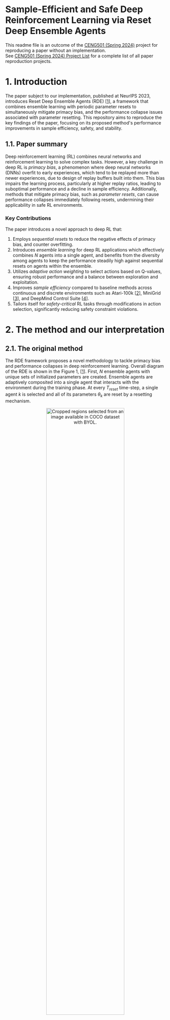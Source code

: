 # Sample-Efficient and Safe Deep Reinforcement Learning via Reset Deep Ensemble Agents

This readme file is an outcome of the [CENG501 (Spring 2024)](https://ceng.metu.edu.tr/~skalkan/DL/) project for reproducing a paper without an implementation. <br/>
See [CENG501 (Spring 2024) Project List](https://github.com/CENG501-Projects/CENG501-Fall2024) for a complete list of all paper reproduction projects.

# 1. Introduction

The paper subject to our implementation, published at NeurIPS 2023, introduces Reset Deep Ensemble Agents (RDE) [[1]], a framework that combines ensemble learning with periodic parameter resets to simultaneously mitigate primacy bias, and the performance collapse issues associated with parameter resetting. 
This repository aims to reproduce the key findings of the paper, focusing on its proposed method's performance improvements in sample efficiency, safety, and stability.

## 1.1. Paper summary

Deep reinforcement learning (RL) combines neural networks and reinforcement learning to solve complex tasks. However, a key challenge in deep RL is *primacy bias*, a phenomenon where deep neural networks (DNNs) overfit to early experiences, which tend to be replayed more than newer experiences, due to design of replay buffers built into them. This bias impairs the learning process, particularly at higher replay ratios, leading to suboptimal performance and a decline in sample efficiency. Additionally, methods that mitigate primacy bias, such as *parameter resets*, can cause performance collapses immediately following resets, undermining their applicability in safe RL environments.

### Key Contributions
The paper introduces a novel approach to deep RL that:
1. Employs *sequential resets* to reduce the negative effects of primacy bias, and counter overfitting.
2. Introduces *ensemble learning* for deep RL applications which effectively combines *N* agents into a single agent, and benefits from the diversity among agents to keep the performance steadily high against sequential resets on agents within the ensemble.
3. Utilizes *adaptive action weighting* to select actions based on Q-values, ensuring robust performance and a balance between exploration and exploitation.
4. Improves *sample efficiency* compared to baseline methods across continuous and discrete environments such as Atari-100k [[2]], MiniGrid [[3]], and DeepMind Control Suite [[4]].
5. Tailors itself for *safety-critical* RL tasks through modifications in action selection, significantly reducing safety constraint violations.

# 2. The method and our interpretation

## 2.1. The original method

The RDE framework proposes a novel methodology to tackle primacy bias and performance collapses in deep reinforcement learning. Overall diagram of the RDE is shown in the Figure 1, [[1]]. First, $N$ ensemble agents with unique sets of initialized parameters are created. Ensemble agents are adaptively composited into a single agent that interacts with the environment during the training phase. At every $T_{reset}$ time-step, a single agent $k$ is selected and all of its parameters $θ_k$ are reset by a resetting mechanism.

<p align="center">
  <img src="figures/overall_diagram_of_rde.png" alt="Cropped regions selected from an image available in COCO dataset with BYOL." style="width: 70%;"><br>
  <em>Figure 1: Overall diagram of RDE</em>
</p>

### 1. **Ensemble Agents**
   - The system is built on an ensemble of $N$ agents, all with identical neural network architectures but initialized with distinct random parameters. This initialization promotes diversity in agent behavior and learning.
   - Each agent is independently trained using the same replay buffer, which stores past interactions with the environment. The shared replay buffer ensures sample efficiency and avoids redundancy.
   - During training, the ensemble agents are adaptively integrated into a single composite agent that interacts with the environment. This integration is key to leveraging the diversity of the ensemble while maintaining operational efficiency.

### 2. **Sequential Resets**
   - The framework introduces a staggered reset mechanism, where each agent in the ensemble undergoes a reset at fixed intervals $T_{reset}$. Resets are performed in a sequential, round-robin fashion, ensuring that at most one agent is reset at any given time.
   - During a reset, the parameters of the selected agent are reinitialized to their random initial values, while the parameters of the remaining $N-1$ agents are retained.
   - By preserving the trained parameters of most agents, the system avoids the catastrophic performance collapses associated with simultaneous resets in traditional methods. This allows the composite agent to continue interacting with the environment effectively, even during resets.

### 3. **Adaptive Action Selection**
   - To ensure robust decision-making, the composite agent selects actions adaptively based on the Q-values of each ensemble agent.
   - For a given state $s$, each agent $k$ generates an action $a_k$ along with its associated Q-value, $Q(s, a_k)$. The probability of selecting an action is determined by a softmax function:
```math
$$p_{s} = softmax(Q(s, a_1)/\alpha, Q(s, a_2)/\alpha, ..., Q(s, a_N)/\alpha)$$
```
Here, $\alpha$ is a temperature parameter that scales the Q-values to control the influence of differences among them. A higher Q-value corresponds to a higher selection probability.
   - Actions generated by recently reset agents are assigned lower probabilities because their Q-values are less reliable immediately after a reset. This adaptive weighting allows the composite agent to prioritize actions from more stable, trained agents, effectively mitigating performance instability.

### Safety-Critical Modifications
   - In safety-critical reinforcement learning tasks, such as those with constraints on unsafe states or actions, the adaptive action selection mechanism is modified to incorporate safety considerations.
   - The final selection probability is computed as:
```math
p^{safe}_{s} = \kappa * p_{s} + (1 - \kappa) * p^{c}_{s}
```
 where:
 -  $p_s$  is the action selection probability based on Q-values.
 -  $p^{c}_{s}$ prioritizes actions with lower safety costs.
 -  $\kappa$ is a mixing coefficient that balances the importance of reward maximization (through Q-values) and safety cost minimization.
 - This adjustment ensures that the composite agent not only performs efficiently but also adheres to safety constraints, reducing violations in real-world scenarios.

## 2.2. Our interpretation

The original paper uses Stable-Baselines3 as its primary framework, and its main mechanisms are clearly explained. However, to the best of our knowledge, Stable-Baselines3 does not support a multi-agent structure or a reset mechanism. Below, we outline our approach to implementing these features.

### 1. **Reset Mechanism**

We identified two potential methods for implementing the reset mechanism,

- Implementing a new $DQN$ algorithm that supports reset mechanism with a configurable frequency parameter while preserving the main functionality of the $DQN$ algorithm from Stable-Baselines3. 
- Utilizing a callback object to reset the model's weights during training at specified intervals.

Our implementation adopts the callback-based approach, where a custom callback object handles the resetting of the model's weights at a specified replay frequency. This callback reinitializes the weights of the model. Below is the implementation,

```

# Function to reset weights
def reset_weights(layer):
    if isinstance(layer, (nn.Conv2d, nn.Linear)):
        layer.reset_parameters()

# Custom callback to reset weights during training
class ResetWeightsCallback(BaseCallback):
    def __init__(self, reset_interval, verbose=0):
        super().__init__(verbose)
        self.reset_interval = reset_interval  # Number of steps between resets

    def _on_step(self) -> bool:
        # Reset weights every reset_interval steps
        if self.n_calls % self.reset_interval == 0: # n_calls inherited from BaseCallback
            if self.verbose > 0:
                print(f"Resetting weights at step {self.n_calls}...")
            # Reset q_net and q_net_target
            self.model.policy.q_net.apply(reset_weights)
            self.model.policy.q_net_target.apply(reset_weights)
        return True

reset_callback = ResetWeightsCallback(reset_interval, verbose=1)

```

### 2. Multi-Agent Structure

To the best of our knowledge, Stable-Baselines3 does not natively support a multi-agent structure where agents share a common replay buffer but maintain independent $DQN$ models. To address this limitation, we propose creating a custom DQN implementation that,

- Maintains a list of agents, each with its own $DQN$ structure.
- Shares a centralized replay buffer among all agents.

### 3. Sequential Resets

@TODO: This section will be implemented after completing the Multi-Agent structure.

### 4. Adaptive Action Selection

@TODO: This section will be implemented after completing the Multi-Agent structure.

# 3. Experiments and results

### 3.1 Experimental setup

### 3.1.1. Experimental setup of the Original Paper

The original paper conducted experiments across a diverse range of tasks and environments. A summary of their setup is shown in the following parts.

### Environments
- **Atari-100k**: Discrete action tasks with up to 100k environment steps
- **DeepMind Control Suite (DMC)**: Continuous control tasks with high-dimensional systems
- **MiniGrid**: Sparse reward environments with goal-oriented tasks
- **Safety-Gym**: Environments with safety constraints

### Algorithms

- **Base Algorithm (X)**: Standard SAC or DQN.
- **Vanilla Reset Method (SR+X)**: Periodic resets preserving the replay buffer.
- **Proposed Method (RDE+X)**: Ensemble-based reset mechanism with adaptive integration.

### Key Hyperparameters

- **Reset Frequency**: Reset intervals adjusted based on the environment and replay ratio.
- **Replay Ratio**: Tested with values like 1, 2, and 4 to analyze the impact of primacy bias.
- **Ensemble Size**: Typically two agents, but experiments were conducted with larger ensembles for robustness.

### 3.1.2. Experimental setup of Our Current Implementation

Currently, we focused on on exploring single-agent with **Base Algorithm (DQN)** and **Vanilla Reset Method (SR+DQN)**. Initial experiments conducted in **Alien** environment from **Atari-100k**. We investigated the effects of the **Replay Ratio** and **Replay Ratio**. 

## 3.2. Running the code

@TODO: Explain your code & directory structure and how other people can run it.

## 3.3. Results

@TODO: Present your results and compare them to the original paper. Please number your figures & tables as if this is a paper.

# 4. Conclusion

@TODO: Discuss the paper in relation to the results in the paper and your results.

# 5. References

[1]: <https://arxiv.org/abs/2310.20287> "W. Kim, Y. Shin, J. Park, and Y. Sung, 'Sample-Efficient and Safe Deep Reinforcement Learning via Reset Deep Ensemble Agents,' arXiv.org, 2023. https://arxiv.org/abs/2310.20287 (accessed Nov. 23, 2024)."
[2]: <https://arxiv.org/abs/1207.4708> "M. G. Bellemare, Y. Naddaf, J. Veness, and M. Bowling, 'The Arcade Learning Environment: An Evaluation Platform for General Agents,' Journal of Artificial Intelligence Research, vol. 47, pp. 253-279, Jun. 2013, doi: https://doi.org/10.1613/jair.3912."
[3]: <https://arxiv.org/abs/2306.13831> "M. Chevalier-Boisvert et al., 'Minigrid & Miniworld: Modular & Customizable Reinforcement Learning Environments for Goal-Oriented Tasks,' arXiv.org, 2023. https://arxiv.org/abs/2306.13831 (accessed Nov. 23, 2024)."
[4]: <https://www.softwareimpacts.com/article/S2665-9638(20)30009-9/fulltext> "S. Tunyasuvunakool et al., 'dm_control: Software and tasks for continuous control,' Software Impacts, vol. 6, p. 100022, Nov. 2020, doi: https://doi.org/10.1016/j.simpa.2020.100022."


`[1]`: "W. Kim, Y. Shin, J. Park, and Y. Sung, 'Sample-Efficient and Safe Deep Reinforcement Learning via Reset Deep Ensemble Agents,' arXiv.org, 2023. https://arxiv.org/abs/2310.20287 (accessed Nov. 23, 2024)." <br/>
`[2]`: "M. G. Bellemare, Y. Naddaf, J. Veness, and M. Bowling, 'The Arcade Learning Environment: An Evaluation Platform for General Agents,' Journal of Artificial Intelligence Research, vol. 47, pp. 253-279, Jun. 2013, doi: https://doi.org/10.1613/jair.3912." <br/>
`[3]`: "M. Chevalier-Boisvert et al., 'Minigrid & Miniworld: Modular & Customizable Reinforcement Learning Environments for Goal-Oriented Tasks,' arXiv.org, 2023. https://arxiv.org/abs/2306.13831 (accessed Nov. 23, 2024)." <br/>
`[4]`: "S. Tunyasuvunakool et al., 'dm_control: Software and tasks for continuous control,' Software Impacts, vol. 6, p. 100022, Nov. 2020, doi: https://doi.org/10.1016/j.simpa.2020.100022." <br/>

# Contact

[Ege Uğur Aguş](mailto:email@domain.com) <br/>
[Atakan Botasun](mailto:abotasun@metu.edu.tr)
